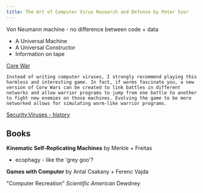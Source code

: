 ```yaml
---
title: The Art of Computer Virus Research and Defense by Peter Szor
---
```


Von Neumann machine - no difference between code + data

* A Universal Machine
* A Universal Constructor
* Information on tape


[Core War](core_war.md)

``Instead of writing computer viruses, I strongly recommend playing this harmless and interesting game. In fact, if worms fascinate you, a new version of Corw Wars can be created to link battles in different networks and allow warrior programs to jump from one battle to another to fight new enemies on those machines. Evolving the game to be more networked allows for simulating worm-like warrior programs.``

[Security:Viruses - history](../security/viruses_-_history.md)

Books
-----
__Kinematic Self-Replicating Machines__ by Merkle + Freitas

* ecophagy - like the 'grey goo'?


__Games with Computer__ by Antal Csakany + Ferenc Vajda

"Computer Recreation" *Scientific American* Dewdney

